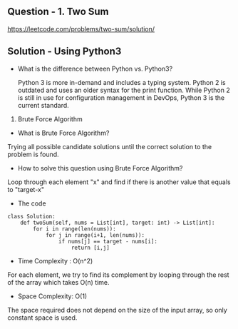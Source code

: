 ## Question - 1. Two Sum
https://leetcode.com/problems/two-sum/solution/

## Solution - Using Python3

- What is the difference between Python vs. Python3?

    Python 3 is more in-demand and includes a typing system. Python 2 is outdated and uses an older syntax for the print function. While Python 2 is still in use for configuration management in DevOps, Python 3 is the current standard.

1. Brute Force Algorithm

- What is Brute Force Algorithm? 

Trying all possible candidate solutions until the correct solution to the problem is found.

- How to solve this question using Brute Force Algorithm?

Loop through each element "x" and find if there is another value that equals to "target-x"

- The code
```
class Solution:
    def twoSum(self, nums = List[int], target: int) -> List[int]:
        for i in range(len(nums)):
            for j in range(i+1, len(nums)):
                if nums[j] == target - nums[i]:
                    return [i,j]
```

- Time Complexity : O(n^2)

For each element, we try to find its complement by looping through the rest of the array which takes O(n) time.

- Space Complexity: O(1)

The space required does not depend on the size of the input array, so only constant space is used.